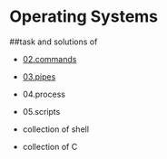 # Operating Systems
##task and solutions of 
- [02.commands](https://github.com/Bozhidar15/Operating-Systems/tree/main/02.commands)  
- [03.pipes](https://github.com/Bozhidar15/Operating-Systems/tree/main/03.pipes)
- 04.process
- 05.scripts

- collection of shell
- collection of C
